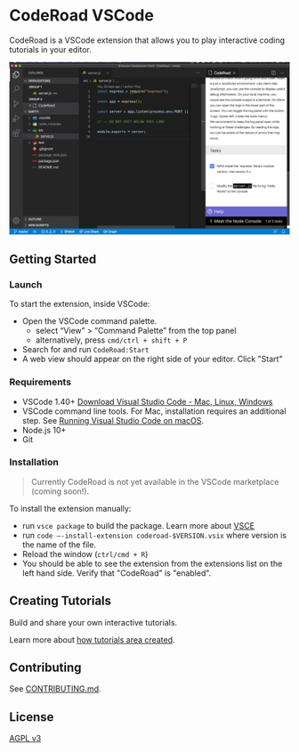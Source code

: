 # CodeRoad VSCode

CodeRoad is a VSCode extension that allows you to play interactive coding tutorials in your editor.

![CodeRoad Image](./docs/images/tutorial-example.png)

## Getting Started

### Launch

To start the extension, inside VSCode:

- Open the VSCode command palette.
  - select “View” > “Command Palette” from the top panel
  - alternatively, press `cmd/ctrl + shift + P`
- Search for and run `CodeRoad:Start`
- A web view should appear on the right side of your editor. Click "Start"

### Requirements

- VSCode 1.40+
  [Download Visual Studio Code - Mac, Linux, Windows](https://code.visualstudio.com/download)
- VSCode command line tools.
  For Mac, installation requires an additional step. See [Running Visual Studio Code on macOS](https://code.visualstudio.com/docs/setup/mac#_launching-from-the-command-line).
- Node.js 10+
- Git

### Installation

> Currently CodeRoad is not yet available in the VSCode marketplace (coming soon!).

To install the extension manually:

- run `vsce package` to build the package.
  Learn more about [VSCE](https://code.visualstudio.com/api/working-with-extensions/publishing-extension)
- run `code —-install-extension coderoad-$VERSION.vsix` where version is the name of the file.
- Reload the window (`ctrl/cmd + R`)
- You should be able to see the extension from the extensions list on the left hand side. Verify that "CodeRoad" is "enabled".

## Creating Tutorials

Build and share your own interactive tutorials.

Learn more about [how tutorials area created](./docs/tutorials.md).

## Contributing

See [CONTRIBUTING.md](./CONTRIBUTING.md).

## License

[AGPL v3](./LICENSE.md)
